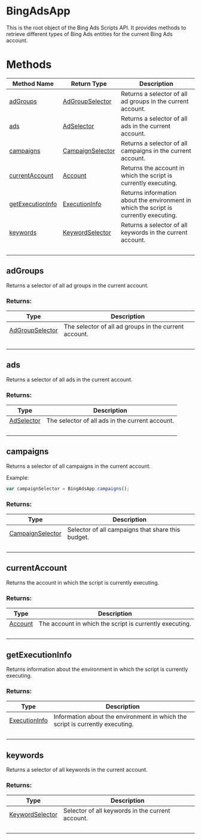 # BingAdsApp
This is the root object of the Bing Ads Scripts API. It provides methods to retrieve different types of Bing Ads entities for the current Bing Ads account.
# Methods
|Method Name|Return Type|Description|
|-|-|-
[adGroups](#adgroups)|[AdGroupSelector](./AdGroupSelector)|Returns a selector of all ad groups in the current account.<br />
[ads](#ads)|[AdSelector](./AdSelector)|Returns a selector of all ads in the current account.<br />
[campaigns](#campaigns)|[CampaignSelector](./CampaignSelector)|Returns a selector of all campaigns in the current account.<br />
[currentAccount](#currentaccount)|[Account](./Account)|Returns the account in which the script is currently executing.<br />
[getExecutionInfo](#getexecutioninfo)|[ExecutionInfo](./ExecutionInfo)|Returns information about the environment in which the script is currently executing.<br />
[keywords](#keywords)|[KeywordSelector](./KeywordSelector)|Returns a selector of all keywords in the current account.<br />
&nbsp;|&nbsp;|&nbsp;

## <a name="adgroups"></a>adGroups
Returns a selector of all ad groups in the current account.




### Returns:
|Type|Description|
|-|-
[AdGroupSelector](./AdGroupSelector)|The selector of all ad groups in the current account.
&nbsp;|&nbsp;
## <a name="ads"></a>ads
Returns a selector of all ads in the current account.

### Returns:
|Type|Description|
|-|-
[AdSelector](./AdSelector)|The selector of all ads in the current account.
&nbsp;|&nbsp;
## <a name="campaigns"></a>campaigns
Returns a selector of all campaigns in the current account.


Example:
```javascript
var campaignSelector = BingAdsApp.campaigns();
```

### Returns:
|Type|Description|
|-|-
[CampaignSelector](./CampaignSelector)|Selector of all campaigns that share this budget.
&nbsp;|&nbsp;
## <a name="currentaccount"></a>currentAccount
Returns the account in which the script is currently executing.

### Returns:
|Type|Description|
|-|-
[Account](./Account)|The account in which the script is currently executing.
&nbsp;|&nbsp;
## <a name="getexecutioninfo"></a>getExecutionInfo
Returns information about the environment in which the script is currently executing.

### Returns:
|Type|Description|
|-|-
[ExecutionInfo](./ExecutionInfo)|Information about the environment in which the script is currently executing.
&nbsp;|&nbsp;
## <a name="keywords"></a>keywords
Returns a selector of all keywords in the current account.

### Returns:
|Type|Description|
|-|-
[KeywordSelector](./KeywordSelector)|Selector of all keywords in the current account.
&nbsp;|&nbsp;
